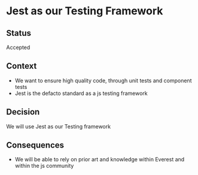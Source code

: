 # Jest as our Testing Framework

## Status

Accepted

## Context

- We want to ensure high quality code, through unit tests and component tests
- Jest is the defacto standard as a js testing framework

## Decision

We will use Jest as our Testing framework

## Consequences

- We will be able to rely on prior art and knowledge within Everest and within the js community
